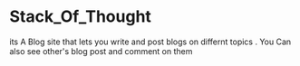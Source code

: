# Stack_Of_Thought
its A Blog site that lets you write and post blogs on differnt topics . You Can also see other's blog post and comment on them 
